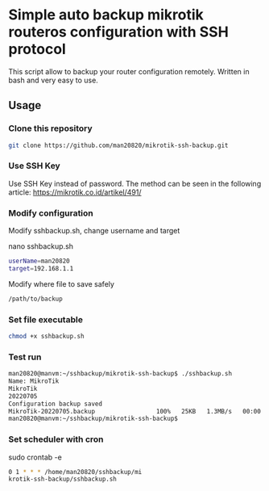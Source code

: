 # Simple auto backup mikrotik routeros configuration with SSH protocol

This script allow to backup your router configuration remotely. Written in bash and very easy to use.

## Usage

### Clone this repository

```bash
git clone https://github.com/man20820/mikrotik-ssh-backup.git
```

### Use SSH Key

Use SSH Key instead of password. The method can be seen in the following article: https://mikrotik.co.id/artikel/491/

### Modify configuration

Modify sshbackup.sh, change username and target 

nano sshbackup.sh

```bash
userName=man20820
target=192.168.1.1
```

Modify where file to save safely

```bash
/path/to/backup
```
### Set file executable

```bash
chmod +x sshbackup.sh
```

### Test run

```bash
man20820@manvm:~/sshbackup/mikrotik-ssh-backup$ ./sshbackup.sh
Name: MikroTik
MikroTik
20220705
Configuration backup saved
MikroTik-20220705.backup                 100%   25KB   1.3MB/s   00:00
man20820@manvm:~/sshbackup/mikrotik-ssh-backup$
```

### Set scheduler with cron

sudo crontab -e

```bash
0 1 * * * /home/man20820/sshbackup/mi
krotik-ssh-backup/sshbackup.sh
```
